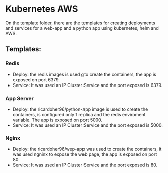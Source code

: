 # Kubernetes AWS

On the template folder, there are the templates for creating deployments and services for a web-app and a python app using kubernetes, helm and AWS. 

## Templates:

### Redis
* Deploy: the redis images is used gto create the containers, the app is exposed on port 6379. 
* Service: It was used an IP Cluster Service and the port exposed is 6379.

### App Server
 * Deploy: the ricardoher96/python-app image is used to create the containers, is configured only 1 replica and the redis enviroment variable. The app is exposed on port 5000.
 * Service: It was used an IP Cluster Service and the port exposed is 5000.

### Nginx 
* Deploy: the ricardoher96/wep-app was used to create the containers, it was used ngninx to expose the web page, the app is exposed on port 80.
* Service: It was used an IP Cluster Service and the port exposed is 80.
